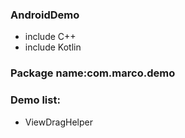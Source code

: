 ### AndroidDemo
- include C++
- include Kotlin

### Package name:com.marco.demo

### Demo list:
- ViewDragHelper